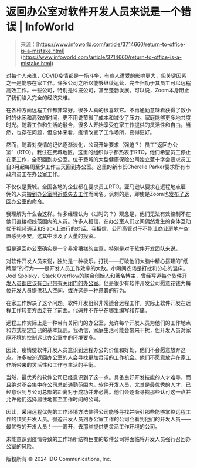 <!--yml

category: 未分类

date: 2024-05-29 12:34:00

-->

# 返回办公室对软件开发人员来说是一个错误 | InfoWorld

> 来源：[https://www.infoworld.com/article/3714660/return-to-office-is-a-mistake.html](https://www.infoworld.com/article/3714660/return-to-office-is-a-mistake.html)

对每个人来说，COVID疫情都是一场斗争，有些人遭受的影响更大，但关键因素之一是能够在家工作。许多公司之所以能够继续运营，完全归功于其员工可以远程高效工作。一些公司，特别是科技公司，甚至蓬勃发展。可以说，Zoom本身阻止了我们陷入完全的经济灾难。

在各种方面远程工作都非常好。很多人真的很喜欢它。不再通勤意味着获得了数小时的休闲和高效的时间，更不用说节省了成本和减少了压力。家庭能够更多地共度时光。随着工作和生活的融合，很多人开始享受在家工作提供的灵活性和自由。当然，也存在问题，但总体来看，疫情改变了工作场所，变得更好。

然而，随着对疫情的记忆逐渐淡化，公司开始要求（强迫？）员工“返回办公室”（RTO）。我住在费城地区，这里的组织似乎都热衷于RTO，他们希望员工停止在家工作，全职回到办公室。位于费城的大型健康保险公司独立蓝十字会要求员工自3月起每周至少工作三天回到办公室。这里的新市长Cherelle Parker要求所有市政府员工在办公室工作。

不仅仅是费城。全国各地的企业都在要求员工RTO。亚马逊以要求在远程地点雇佣的人员[搬到办公室附近或失去工作](https://www.npr.org/2023/02/17/1158102101/amazon-office-remote-work)而闻名。讽刺的是，即使是Zoom也[发布了返回办公室的命令](https://www.cnn.com/2023/08/07/business/zoom-return-to-office/index.html)。

我理解为什么会这样。许多经理认为（过时的？）观念是，他们无法有效控制不在他们直接视线范围内的人员。许多人相信，在办公室人们之间偶然发生的身体互动优于视频通话和Slack上进行的对话。我相信，公司高管对于不能让商业房地产空置感到不安，这其中涉及了大量的投资。

但是返回办公室确实是一个非常糟糕的主意，特别是对于软件开发团队来说。

对软件开发人员来说，独处是一种极乐。打扰——打破他们大脑中精心搭建的“纸牌屋”的行为——是开发人员工作效率的大敌。小隔间农场是打扰和分心的温床。Joel Spolsky，Stack Overflow的联合创始人和著名博主，曾经写道[每个软件开发人员都应该有自己带有关闭门的办公室](https://www.joelonsoftware.com/2003/09/24/bionic-office/)。但是很少有软件开发公司愿意花钱为每位开发人员提供私人空间，或许这是一种愚蠢的行为。

在家工作解决了这个问题。软件开发组织非常适合远程工作，实际上软件开发在远程工作转变方面走在了前面。代码并不在乎在哪里编写和存储。

远程工作实际上是一种带有关闭门的办公室，允许每个开发人员为他们的工作地点和方式制定自己的基本规则。我确信，家庭生活可能会带来干扰，但开发人员对家庭环境的控制远比办公室中的环境要多。

因此，疫情使软件开发人员意识到远程办公的价值和好处，他们不会愿意放弃这一点。许多被迫返回办公室的人会寻找更加灵活的工作机会。他们不愿意放弃在家工作所带来的灵活性和工作与生活的平衡。

当然，最优秀的软件公司已经意识到了这一点。具备良好开发技能的人才难寻，而且绝对不会集中在公司总部通勤范围内。软件开发人员，尤其是最优秀的人才，已经意识到与公司总部的距离对于成功并非必需。他们会逐渐寻找那些认可这一点并允许他们选择居住地甚至工作时间的公司。

因此，采用远程优先的工作环境方法使得公司能够寻找并吸引那些能够掌控远程工作的顶尖开发人员。强迫开发人员到办公室工作的公司会看到他们的开发人员——最优秀的开发人员！——离开，去那些提供更灵活工作环境的公司。

未能意识到疫情导致的工作场所结构巨变的软件公司将面临将开发人员强行召回办公室的风险。

版权所有 © 2024 IDG Communications, Inc.
